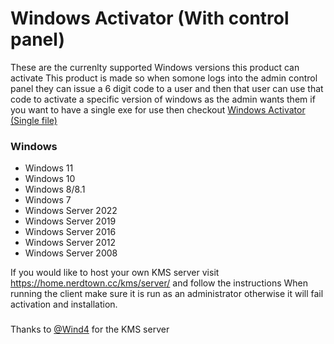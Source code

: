 Windows Activator (With control panel)
================

These are the currenlty supported Windows versions this product can activate
This product is made so when somone logs into the admin control panel they can issue a 6 digit code to a user and then that user can use that code to activate a specific version of windows as the admin wants them if you want to have a single exe for use then checkout [Windows Activator (Single file)](./)
### Windows
- Windows 11
- Windows 10
- Windows 8/8.1
- Windows 7
- Windows Server 2022
- Windows Server 2019
- Windows Server 2016
- Windows Server 2012
- Windows Server 2008

If you would like to host your own KMS server visit https://home.nerdtown.cc/kms/server/ and follow the instructions
When running the client make sure it is run as an administrator otherwise it will fail activation and installation.
###
Thanks to [@Wind4](https://github.com/Wind4) for the KMS server
